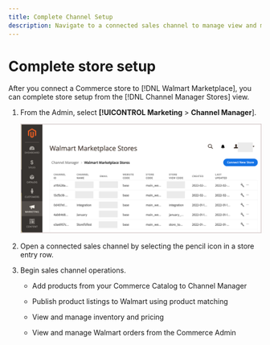 ```yaml
---
title: Complete Channel Setup
description: Navigate to a connected sales channel to manage view and manage product listings, inventory and price updates, and track orders
---
```


# Complete store setup

After you connect a Commerce store to [!DNL Walmart Marketplace], you can complete store setup from the [!DNL Channel Manager Stores] view. 

1. From the Admin, select **[!UICONTROL Marketing** > **Channel Manager**].

   ![[!DNL Walmart Marketplace API key] configuration page](assets/connect-commerce-store-config.png)

1. Open a connected sales channel by selecting the pencil icon in a store entry row.

1. Begin sales channel operations.

   - Add products from your Commerce Catalog to Channel Manager

   - Publish product listings to Walmart using product matching

   - View and manage inventory and pricing

   - View and manage Walmart orders from the Commerce Admin

